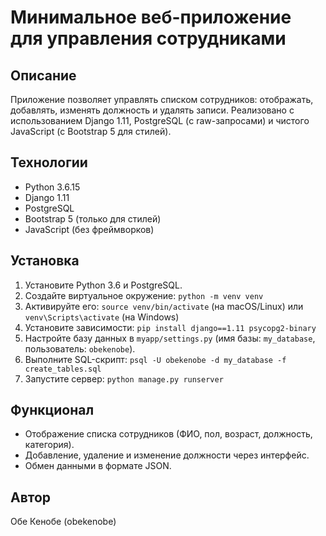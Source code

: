 # Минимальное веб-приложение для управления сотрудниками

## Описание
Приложение позволяет управлять списком сотрудников: отображать, добавлять, изменять должность и удалять записи. Реализовано с использованием Django 1.11, PostgreSQL (с raw-запросами) и чистого JavaScript (с Bootstrap 5 для стилей).

## Технологии
- Python 3.6.15
- Django 1.11
- PostgreSQL
- Bootstrap 5 (только для стилей)
- JavaScript (без фреймворков)

## Установка
1. Установите Python 3.6 и PostgreSQL.
2. Создайте виртуальное окружение: `python -m venv venv`
3. Активируйте его: `source venv/bin/activate` (на macOS/Linux) или `venv\Scripts\activate` (на Windows)
4. Установите зависимости: `pip install django==1.11 psycopg2-binary`
5. Настройте базу данных в `myapp/settings.py` (имя базы: `my_database`, пользователь: `obekenobe`).
6. Выполните SQL-скрипт: `psql -U obekenobe -d my_database -f create_tables.sql`
7. Запустите сервер: `python manage.py runserver`

## Функционал
- Отображение списка сотрудников (ФИО, пол, возраст, должность, категория).
- Добавление, удаление и изменение должности через интерфейс.
- Обмен данными в формате JSON.

## Автор
Обе Кенобе (obekenobe)
